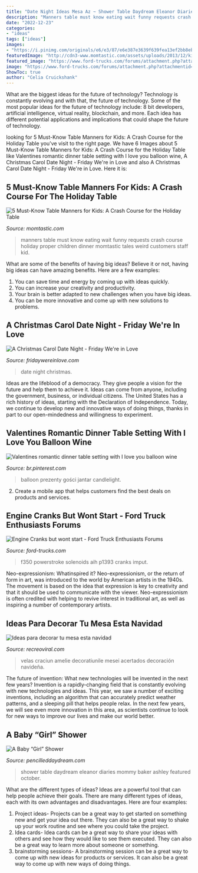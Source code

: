 ```yaml
---
title: "Date Night Ideas Mesa Az ~ Shower Table Daydream Eleanor Diaries Mommy Baker Ashley Featured October"
description: "Manners table must know eating wait funny requests crash course holiday proper children dinner momtastic tales weird customers staff kid"
date: "2022-12-23"
categories:
- "ideas"
tags: ["ideas"]
images:
- "https://i.pinimg.com/originals/e6/e3/87/e6e387e3639f639fea13ef2bb8eb4457.jpg"
featuredImage: "http://cdn3-www.momtastic.com/assets/uploads/2013/12/kids-manners-eating.jpg"
featured_image: "https://www.ford-trucks.com/forums/attachment.php?attachmentid=42501&amp;stc=1&amp;d=1318440445"
image: "https://www.ford-trucks.com/forums/attachment.php?attachmentid=42501&amp;stc=1&amp;d=1318440445"
ShowToc: true
author: "Celia Cruickshank"
---
```



What are the biggest ideas for the future of technology?
Technology is constantly evolving and with that, the future of technology. Some of the most popular ideas for the future of technology include: 8 bit developers, artificial intelligence, virtual reality, blockchain, and more. Each idea has different potential applications and implications that could shape the future of technology.

	

		
looking for 5 Must-Know Table Manners for Kids: A Crash Course for the Holiday Table you've visit to the right page. We have 6 Images about 5 Must-Know Table Manners for Kids: A Crash Course for the Holiday Table like Valentines romantic dinner table setting with I love you balloon wine, A Christmas Carol Date Night - Friday We&#039;re in Love and also A Christmas Carol Date Night - Friday We&#039;re in Love. Here it is:
		
    
## 5 Must-Know Table Manners For Kids: A Crash Course For The Holiday Table

<img loading=lazy src="http://cdn3-www.momtastic.com/assets/uploads/2013/12/kids-manners-eating.jpg" onerror="this.onerror=null;this.src='https://tse3.mm.bing.net/th?id=OIP.RKbuwuZ_W4GRiO46UZvt9wHaFj&amp;pid=15.1';" alt="5 Must-Know Table Manners for Kids: A Crash Course for the Holiday Table">

_Source: momtastic.com_

>manners table must know eating wait funny requests crash course holiday proper children dinner momtastic tales weird customers staff kid. 

	

What are some of the benefits of having big ideas?
Believe it or not, having big ideas can have amazing benefits. Here are a few examples: 
1. You can save time and energy by coming up with ideas quickly.
2. You can increase your creativity and productivity. 
3. Your brain is better adapted to new challenges when you have big ideas.
4. You can be more innovative and come up with new solutions to problems.

    
## A Christmas Carol Date Night - Friday We&#039;re In Love

<img loading=lazy src="https://fridaywereinlove.com/wp-content/uploads/2018/01/Christmas-Play-date-night.png" onerror="this.onerror=null;this.src='https://tse1.mm.bing.net/th?id=OIP.krj1_A6yVkXKfoeDQV4epgHaE7&amp;pid=15.1';" alt="A Christmas Carol Date Night - Friday We&#039;re in Love">

_Source: fridaywereinlove.com_

>date night christmas. 

	

Ideas are the lifeblood of a democracy. They give people a vision for the future and help them to achieve it. Ideas can come from anyone, including the government, business, or individual citizens. The United States has a rich history of ideas, starting with the Declaration of Independence. Today, we continue to develop new and innovative ways of doing things, thanks in part to our open-mindedness and willingness to experiment.

    
## Valentines Romantic Dinner Table Setting With I Love You Balloon Wine

<img loading=lazy src="https://i.pinimg.com/originals/e6/e3/87/e6e387e3639f639fea13ef2bb8eb4457.jpg" onerror="this.onerror=null;this.src='https://tse2.mm.bing.net/th?id=OIP.av0MTs1JgqlVJEL-NIHdbwHaNL&amp;pid=15.1';" alt="Valentines romantic dinner table setting with I love you balloon wine">

_Source: br.pinterest.com_

>balloon prezenty gości jantar candlelight. 

	

2. Create a mobile app that helps customers find the best deals on products and services.

    
## Engine Cranks But Wont Start - Ford Truck Enthusiasts Forums

<img loading=lazy src="https://www.ford-trucks.com/forums/attachment.php?attachmentid=42501&amp;stc=1&amp;d=1318440445" onerror="this.onerror=null;this.src='https://tse1.mm.bing.net/th?id=OIP.qt5g0rwdLOwbbktrBk2zMwHaFj&amp;pid=15.1';" alt="Engine Cranks but wont start - Ford Truck Enthusiasts Forums">

_Source: ford-trucks.com_

>f350 powerstroke solenoids aih p1393 cranks imput. 

	

Neo-expressionism: Whatinspired it?
Neo-expressionism, or the return of form in art, was introduced to the world by American artists in the 1940s. The movement is based on the idea that expression is key to creativity and that it should be used to communicate with the viewer. Neo-expressionism is often credited with helping to revive interest in traditional art, as well as inspiring a number of contemporary artists.

    
## Ideas Para Decorar Tu Mesa Esta Navidad

<img loading=lazy src="http://www.recreoviral.com/wp-content/uploads/2015/12/Decoraciones-para-la-mesa-esta-navidad-20.jpg" onerror="this.onerror=null;this.src='https://tse4.mm.bing.net/th?id=OIP.SdYWBR8-A63zEejQTFGBSQHaE7&amp;pid=15.1';" alt="Ideas para decorar tu mesa esta navidad">

_Source: recreoviral.com_

>velas craciun amelie decoratiunile mesei acertados decoración navideña. 

	

The future of invention: What new technologies will be invented in the next few years?
Invention is a rapidly-changing field that is constantly evolving with new technologies and ideas. This year, we saw a number of exciting inventions, including an algorithm that can accurately predict weather patterns, and a sleeping pill that helps people relax. In the next few years, we will see even more innovation in this area, as scientists continue to look for new ways to improve our lives and make our world better.

    
## A Baby “Girl” Shower

<img loading=lazy src="http://pencilleddaydream.com/wp-content/uploads/2013/10/baby-shower-table-1.jpg" onerror="this.onerror=null;this.src='https://tse2.mm.bing.net/th?id=OIP.7Ab5FgBxJpkyorpZncjiZgHaE8&amp;pid=15.1';" alt="A Baby “Girl” Shower">

_Source: pencilleddaydream.com_

>shower table daydream eleanor diaries mommy baker ashley featured october. 

	

What are the different types of ideas?
Ideas are a powerful tool that can help people achieve their goals. There are many different types of ideas, each with its own advantages and disadvantages. Here are four examples: 
1. Project ideas- Projects can be a great way to get started on something new and get your idea out there. They can also be a great way to shake up your work routine and see where you could take the project. 
2. Idea cards- Idea cards can be a great way to share your ideas with others and see how they would like to see them executed. They can also be a great way to learn more about someone or something. 
3. brainstorming sessions- A brainstorming session can be a great way to come up with new ideas for products or services. It can also be a great way to come up with new ways of doing things.

